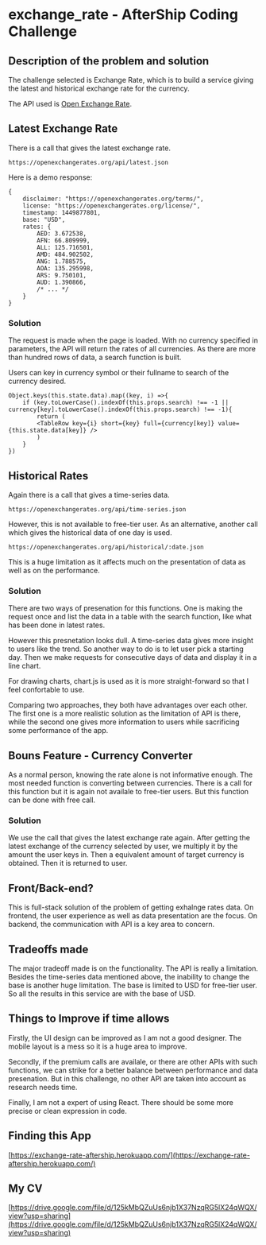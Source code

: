 # exchange_rate - AfterShip Coding Challenge

## Description of the problem and solution
The challenge selected is Exchange Rate, which is to build a service giving the latest and historical exchange rate for the currency.

The API used is [Open Exchange Rate](https://openexchangerates.org/).

## Latest Exchange Rate
There is a call that gives the latest exchange rate.
```
https://openexchangerates.org/api/latest.json
```
Here is a demo response:
```
{
    disclaimer: "https://openexchangerates.org/terms/",
    license: "https://openexchangerates.org/license/",
    timestamp: 1449877801,
    base: "USD",
    rates: {
        AED: 3.672538,
        AFN: 66.809999,
        ALL: 125.716501,
        AMD: 484.902502,
        ANG: 1.788575,
        AOA: 135.295998,
        ARS: 9.750101,
        AUD: 1.390866,
        /* ... */
    }
}
```
### Solution 
The request is made when the page is loaded. With no currency specified in parameters, the API will return the rates of all currencies. As there are more than hundred rows of data, a search function is built.

Users can key in currency symbol or their fullname to search of the currency desired. 

```
Object.keys(this.state.data).map((key, i) =>{
    if (key.toLowerCase().indexOf(this.props.search) !== -1 ||                                 currency[key].toLowerCase().indexOf(this.props.search) !== -1){
        return (
        <TableRow key={i} short={key} full={currency[key]} value={this.state.data[key]} />
        )  
    }
})
```
## Historical Rates
Again there is a call that gives a time-series data.
```
https://openexchangerates.org/api/time-series.json
```
However, this is not available to free-tier user. As an alternative, another call which gives the historical data of one day is used.
```
https://openexchangerates.org/api/historical/:date.json
```
This is a huge limitation as it affects much on the presentation of data as well as on the performance.
### Solution
There are two ways of presenation for this functions. One is making the request once and list the data in a table with the search function, like what has been done in latest rates.

However this presnetation looks dull. A time-series data gives more insight to users like the trend. So another way to do is to let user pick a starting day. Then we make requests for consecutive days of data and display it in a line chart. 

For drawing charts, chart.js is used as it is more straight-forward so that I feel confortable to use.

Comparing two approaches, they both have advantages over each other. The first one is a more realistic solution as the limitation of API is there, while the second one gives more information to users while sacrificing some performance of the app.

## Bouns Feature - Currency Converter
As a normal person, knowing the rate alone is not informative enough. The most needed function is converting between currencies. There is a call for this function but it is again not availale to free-tier users. But this function can be done with free call.

### Solution
We use the call that gives the latest exchange rate again. After getting the latest exchange of the currency selected by user, we multiply it by the amount the user keys in. Then a equivalent amount of target currency is obtained. Then it is returned to user.

## Front/Back-end?
This is full-stack solution of the problem of getting exhalnge rates data. On frontend, the user experience as well as data presentation are the focus. On backend, the communication with API is a key area to concern.


## Tradeoffs made

The major tradeoff made is on the functionality. The API is really a limitation. Besides the time-series data mentioned above, the inability to change the base is another huge limitation. The base is limited to USD for free-tier user. So all the results in this service are with the base of USD. 

## Things to Improve if time allows
Firstly, the UI design can be improved as I am not a good designer. The mobile layout is a mess so it is a huge area to improve.

Secondly, if the premium calls are availale, or there are other APIs with such functions, we can strike for a better balance between performance and data presenation. But in this challenge, no other API are taken into account as research needs time.

Finally, I am not a expert of using React. There should be some more precise or clean expression in code. 

## Finding this App
[https://exchange-rate-aftership.herokuapp.com/](https://exchange-rate-aftership.herokuapp.com/)

## My CV
[https://drive.google.com/file/d/125kMbQZuUs6njb1X37NzqRG5lX24qWQX/view?usp=sharing](https://drive.google.com/file/d/125kMbQZuUs6njb1X37NzqRG5lX24qWQX/view?usp=sharing)

